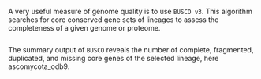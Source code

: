 A very useful measure of genome quality is to use `BUSCO v3`. This algorithm searches for core conserved gene sets of lineages to assess the completeness of a given genome or proteome.  

```ShellSession

```

The summary output of `BUSCO` reveals the number of complete, fragmented, duplicated, and missing core genes of the selected lineage, here ascomycota_odb9.
```

```
